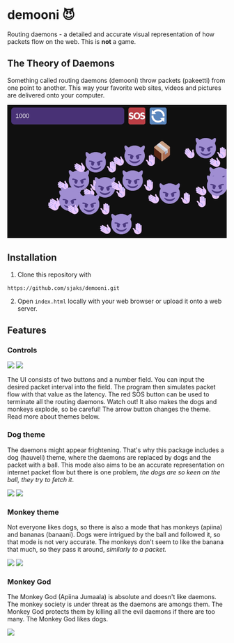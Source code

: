 # demooni 😈
Routing daemons - a detailed and accurate visual representation of how packets flow on the web. This is **not** a game.

## The Theory of Daemons
Something called routing daemons (demooni) throw packets (pakeetti) from one point to another. This way your favorite web sites, videos and pictures are delivered onto your computer.


![](https://raw.githubusercontent.com/sjaks/demooni/master/assets/demooni.gif)

## Installation
1. Clone this repository with
```
https://github.com/sjaks/demooni.git
```
2. Open `index.html` locally with your web browser or upload it onto a web server.

## Features

### Controls
![](https://twemoji.maxcdn.com/v/13.0.0/72x72/1f198.png)  ![](https://twemoji.maxcdn.com/v/13.0.0/72x72/1f503.png)

The UI consists of two buttons and a number field. You can input the desired packet interval into the field. The program then simulates packet flow
with that value as the latency. The red SOS button can be used to terminate all the routing daemons. Watch out! It also makes the dogs and monkeys explode,
so be careful! The arrow button changes the theme. Read more about themes below.

### Dog theme
The daemons might appear frightening. That's why this package includes a dog (hauveli) theme, where the daemons are replaced by dogs and the packet with a ball.
This mode also aims to be an accurate representation on internet packet flow but there is one problem, *the dogs are so keen on the ball, they try to fetch it*.

![](https://twemoji.maxcdn.com/v/13.0.0/72x72/26be.png)  ![](https://twemoji.maxcdn.com/v/13.0.0/72x72/1f415.png)

### Monkey theme
Not everyone likes dogs, so there is also a mode that has monkeys (apiina) and bananas (banaani). Dogs were intrigued by the ball and followed it,
so that mode is not very accurate. The monkeys don't seem to like the banana that much, so they pass it around, *similarly to a packet.*

![](https://twemoji.maxcdn.com/v/13.0.0/72x72/1f34c.png)  ![](https://twemoji.maxcdn.com/v/13.0.0/72x72/1f648.png)

### Monkey God
The Monkey God (Apiina Jumaala) is absolute and doesn't like daemons. The monkey society is under threat as the daemons are amongs them.
The Monkey God protects them by killing all the evil daemons if there are too many. The Monkey God likes dogs.

![](https://upload.wikimedia.org/wikipedia/commons/thumb/7/71/Sun_Wiki.svg/240px-Sun_Wiki.svg.png)
